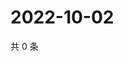 # 2022-10-02

共 0 条

<!-- BEGIN WEIBO -->
<!-- 最后更新时间 Sun Oct 02 2022 23:18:47 GMT+0800 (China Standard Time) -->

<!-- END WEIBO -->
